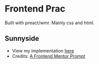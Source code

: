 # Frontend Prac
Built with preact/wmr. Mainly css and html.

## Sunnyside 
- View my implementation [here](https://ryfp.netlify.app/sunnyside)
- Credits: [A Frontend Mentor Prompt](https://www.frontendmentor.io/challenges/sunnyside-agency-landing-page-7yVs3B6ef)